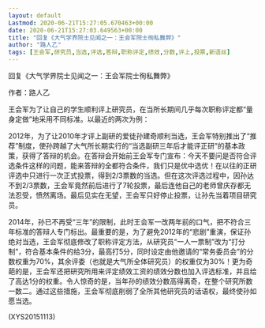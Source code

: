 ```yaml
---
layout: default
Lastmod: 2020-06-21T15:27:05.670463+00:00
date: 2020-06-21T15:27:03.649563+00:00
title: "回复《大气学界院士见闻之一：王会军院士徇私舞弊》"
author: "路人乙"
tags: [王会军,研究员,当选,评选,答辩,职称评定,绩效,分数,评上,投票,新语丝]
---
```


回复《大气学界院士见闻之一：王会军院士徇私舞弊》

作者：路人乙

王会军为了让自己的学生顺利评上研究员，在当所长期间几乎每次职称评定都“量身定做”地采用不同标准。以最近的两次为例：

2012年，为了让2010年才评上副研的爱徒孙建奇顺利当选，王会军特别推出了“推荐”制度，使孙跨越了大气所长期实行的“当选副研三年后才能评正研”的基本政策，获得了答辩的机会。在答辩会开始前王会军专门宣布：今天不要问是否符合评选条件这样的问题，能来答辩的全都符合条件，我们只是优中选优！在以往的正研评选中只进行一次正式投票，得到2/3票数的当选。但在这次评选过程中，因孙达不到2/3票数，王会军竟然前后进行了7轮投票，最后连他自己的老师曾庆存都无法忍受，愤然离场。最后见实在无望，王会军只好停止投票，让孙先当着项目研究员。

2014年，孙已不再受“三年”的限制，此时王会军一改两年前的口气，把不符合三年标准的答辩人专门标出。最重要的是，为了避免2012年的“悲剧”重演，保证孙绝对当选，王会军彻底修改了职称评定方法，从研究员“一人一票制”改为“打分制”，符合基本条件的给3分，最高打5分，同时设定由他邀请的“常务委员会”的分数权重为70%，其余评委（也就是大气所全体研究员）的权重仅为30%！更为奇葩的是，王会军还把研究所用来评定绩效工资的绩效分数也加入评选标准，并且给了高达1分的权重。令人惊奇的是，当年孙的绩效分数高得离奇，在整个研究所数一数二。通过这些措施，王会军彻底削弱了全所其他研究员的话语权，最终使孙如愿当选。

(XYS20151113)

